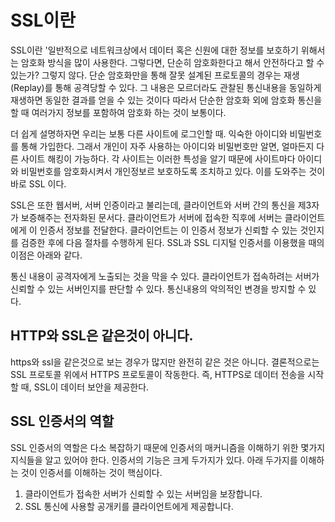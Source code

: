 # SSL이란
SSL이란
'일반적으로 네트워크상에서 데이터 혹은 신원에 대한 정보를 보호하기 위해서는 암호화 방식을 많이 사용한다. 그렇다면, 단순히 암호화한다고 해서 안전하다고 할 수 있는가? 그렇지 않다.
단순 암호화만을 통해 잘못 설계된 프로토콜의 경우는 재생(Replay)를 통해 공격당할 수 있다. 그 내용은 모르더라도 관찰된 통신내용을 동일하게 재생하면 동일한 결과를 얻을 수 있는 것이다 따라서 단순한 암호화 외에 암호화 통신을 할 때 여러가지 정보를 포함하여 암호화 하는 것이 보통이다.


더 쉽게 설명하자면 우리는 보통 다른 사이트에 로그인할 때. 익숙한 아이디와 비밀번호를 통해 가입한다. 그래서 개인이 자주 사용하는 아이디와 비밀번호만 알면, 얼마든지 다른 사이트 해킹이 가능하다. 각 사이트는 이러한 특성을 알기 때문에 사이트마다 아이디와 비밀번호를 암호화시켜서 개인정보르 보호하도록 조치하고 있다. 이를 도와주는 것이 바로 SSL 이다.

SSL은 또한 웹서버, 서버 인증이라고 불리는데, 클라이언트와 서버 간의 통신을 제3자가 보증해주는 전자화된 문서다. 클라이언트가 서버에 접속한 직후에 서버는 클라이언트에게 이 인증서 정보를 전달한다. 클라이언트는 이 인증서 정보가 신뢰할 수 있는 것인지를 검증한 후에 다음 절차를 수행하게 된다. SSL과 SSL 디지털 인증서를 이용했을 때의 이점은 아래와 같다.

통신 내용이 공격자에게 노출되는 것을 막을 수 있다.
클라이언트가 접속하려는 서버가 신뢰할 수 있는 서버인지를 판단할 수 있다.
통신내용의 악의적인 변경을 방지할 수 있다.


## HTTP와 SSL은 같은것이 아니다.
https와 ssl을 같은것으로 보는 경우가 많지만 완전히 같은 것은 아니다.
결론적으로는 SSL 프로토콜 위에서 HTTPS 프로토콜이 작동한다.
즉, HTTPS로 데이터 전송을 시작할 때, SSL이 데이터 보안을 제공한다.

## SSL 인증서의 역할

SSL 인증서의 역할은 다소 복잡하기 때문에 인증서의 매커니즘을 이해하기 위한 몇가지 지식들을 알고 있어야 한다. 인증서의 기능은 크게 두가지가 있다. 아래 두가지를 이해하는 것이 인증서를 이해하는 것이 핵심이다.

1. 클라이언트가 접속한 서버가 신뢰할 수 있는 서버임을 보장합니다.
2. SSL 통신에 사용할 공개키를 클라이언트에게 제공합니다.





